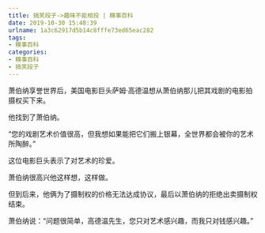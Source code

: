 ```yaml
---
title: 搞笑段子->趣味不能相投 | 糗事百科
date: 2019-10-30 15:48:39
urlname: 1a3c62917d5b14c8fffe73ed65eac282
tags: 
- 糗事百科
categories:
- 糗事百科
- 搞笑段子
---
```

萧伯纳享誉世界后，美国电影巨头萨姆·高德温想从萧伯纳那儿把其戏剧的电影拍摄权买下来。

他找到了萧伯纳。

“您的戏剧艺术价值很高，但我想如果能把它们搬上银幕，全世界都会被你的艺术所陶醉。”

这位电影巨头表示了对艺术的珍爱。

萧伯纳很高兴他这样想，这样做。

但到后来，他俩为了摄制权的价格无法达成协议，最后以萧伯纳的拒绝出卖摄制权结束。

萧伯纳说：“问题很简单，高德温先生，您只对艺术感兴趣，而我只对钱感兴趣。”


